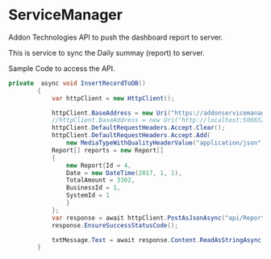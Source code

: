 # ServiceManager
Addon Technologies API to push the dashboard report to server.

This is service to sync the Daily summay (report) to server.

Sample Code to access the API.

```C#
private  async void InsertRecordToDB()
        {
            var httpClient = new HttpClient();

            httpClient.BaseAddress = new Uri("https://addonservicemanager.azurewebsites.net/");
            //httpClient.BaseAddress = new Uri("http://localhost:50665/");
            httpClient.DefaultRequestHeaders.Accept.Clear();
            httpClient.DefaultRequestHeaders.Accept.Add(
                new MediaTypeWithQualityHeaderValue("application/json"));
            Report[] reports = new Report[]
            {
                new Report{Id = 4,
                Date = new DateTime(2017, 1, 1),
                TotalAmount = 3302,
                BusinessId = 1,
                SystemId = 1
                }
            };
            var response = await httpClient.PostAsJsonAsync("api/Reports", reports[0]);
            response.EnsureSuccessStatusCode();

            txtMessage.Text = await response.Content.ReadAsStringAsync();
        }
 ```
